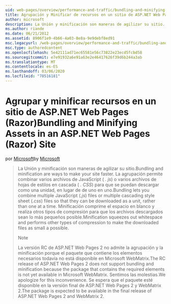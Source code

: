 ```yaml
---
uid: web-pages/overview/performance-and-traffic/bundling-and-minifying-assets-in-an-aspnet-web-pages-razor-site
title: Agrupación y Minificar de recursos en un sitio de ASP.NET Web Pages (Razor) | Microsoft Docs
author: microsoft
description: La Unión y minificación son maneras de agilizar su sitio. La agrupación permite combinar varios archivos de JavaScript (. js) o varias hojas de estilos en cascada (...
ms.author: riande
ms.date: 06/21/2012
ms.assetid: 8906f1e9-4b66-4a03-8e8a-9e9debf8ed91
msc.legacyurl: /web-pages/overview/performance-and-traffic/bundling-and-minifying-assets-in-an-aspnet-web-pages-razor-site
msc.type: authoredcontent
ms.openlocfilehash: 5e42111ad71ec65581e56c73822e23ecd5fcbd58
ms.sourcegitcommit: e7e91932a6e91a63e2e46417626f39d6b244a3ab
ms.translationtype: MT
ms.contentlocale: es-ES
ms.lasthandoff: 03/06/2020
ms.locfileid: "78516181"
---
```

# <a name="bundling-and-minifying-assets-in-an-aspnet-web-pages-razor-site"></a><span data-ttu-id="a38c9-104">Agrupar y minificar recursos en un sitio de ASP.NET Web Pages (Razor)</span><span class="sxs-lookup"><span data-stu-id="a38c9-104">Bundling and Minifying Assets in an ASP.NET Web Pages (Razor) Site</span></span>

<span data-ttu-id="a38c9-105">por [Microsoft](https://github.com/microsoft)</span><span class="sxs-lookup"><span data-stu-id="a38c9-105">by [Microsoft](https://github.com/microsoft)</span></span>

> <span data-ttu-id="a38c9-106">La Unión y minificación son maneras de agilizar su sitio.</span><span class="sxs-lookup"><span data-stu-id="a38c9-106">Bundling and minification are ways to make your site faster.</span></span> <span data-ttu-id="a38c9-107">La agrupación permite combinar varios archivos de JavaScript ( *. js*) o varios archivos de hojas de estilos en cascada ( *. CSS*) para que se puedan descargar como una unidad, en lugar de de uno en uno.</span><span class="sxs-lookup"><span data-stu-id="a38c9-107">Bundling lets you combine multiple JavaScript (*.js*) files or multiple cascading style sheet (*.css*) files so that they can be downloaded as a unit, rather than one at a time.</span></span> <span data-ttu-id="a38c9-108">Minificación comprime el espacio en blanco y realiza otros tipos de compresión para que los archivos descargados sean lo más pequeños posible.</span><span class="sxs-lookup"><span data-stu-id="a38c9-108">Minification squeezes out whitespace and performs other types of compression to make the downloaded files as small a possible.</span></span>
> 
> > [!NOTE]
> > <span data-ttu-id="a38c9-109">La versión RC de ASP.NET Web Pages 2 no admite la agrupación y la minificación porque el paquete que contiene los elementos necesarios todavía no está disponible en Microsoft WebMatrix.</span><span class="sxs-lookup"><span data-stu-id="a38c9-109">The RC release of ASP.NET Web Pages 2 does not support bundling and minification because the package that contains the required elements is not yet available in Microsoft WebMatrix.</span></span> <span data-ttu-id="a38c9-110">Sentimos las molestias.</span><span class="sxs-lookup"><span data-stu-id="a38c9-110">We apologize for this inconvenience.</span></span> <span data-ttu-id="a38c9-111">Se espera que el paquete esté disponible en la versión final de ASP.NET Web Pages 2 y WebMatrix 2.</span><span class="sxs-lookup"><span data-stu-id="a38c9-111">The package is expected to be available in the final release of ASP.NET Web Pages 2 and WebMatrix 2.</span></span>
